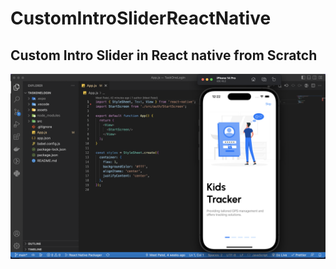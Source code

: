 # CustomIntroSliderReactNative

## Custom Intro Slider in React native from Scratch

![Image description](assets/images/Screenshot.png)

